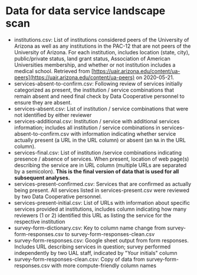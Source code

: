 # Data for data service landscape scan

+ institutions.csv: List of institutions considered peers of the University of 
Arizona as well as any institutions in the PAC-12 that are not peers of the 
University of Arizona. For each institution, includes location (state, city), 
public/private status, land grant status, Association of American Universities 
membership, and whether or not institution includes a medical school. Retrieved 
from [https://uair.arizona.edu/content/ua-peers](https://uair.arizona.edu/content/ua-peers) 
on 2020-05-21.
+ services-absent-to-confirm.csv: Following review of services initially 
categorized as present, the institution / service combinations that remain 
absent and need final check by Data Cooperative personnel to ensure they are 
absent.
+ services-absent.csv: List of institution / service combinations that were not 
identified by either reviewer
+ services-additional.csv: Institution / service with additional services 
information; includes all institution / service combinations in 
services-absent-to-confirm.csv with information indicating whether service 
actually present (a URL in the URL column) or absent (an `NA` in the URL 
column).
+ services-final.csv: List of institution /service combinations indicating 
presence / absence of services. When present, location of web page(s) describing 
the service are in URL column (multiple URLs are separated by a semicolon). 
**This is the final version of data that is used for all subsequent analyses.**
+ services-present-confirmed.csv: Services that are confirmed as actually being 
present. All services listed in services-present.csv were reviewed by two Data 
Cooperative personnel.
+ services-present-initial.csv: List of URLs with information about specific 
services provided at institutions, includes column indicating how many reviewers 
(1 or 2) identified this URL as listing the service for the respective 
institution
+ survey-form-dictionary.csv: Key to column name change from 
survey-form-responses.csv to survey-form-responses-clean.csv
+ survey-form-responses.csv: Google sheet output from form responses. Includes 
URL describing services in question; survey performed independently by two UAL 
staff, indicated by "Your initials" column
+ survey-form-responses-clean.csv: Copy of data from survey-form-responses.csv 
with more compute-friendly column names